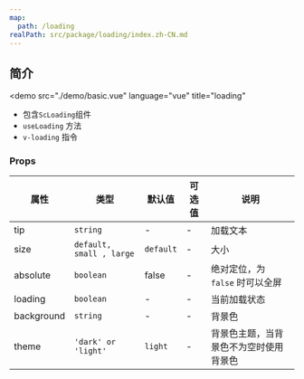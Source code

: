 ```yaml
---
map:
  path: /loading
realPath: src/package/loading/index.zh-CN.md
---
```


## 简介

<demo src="./demo/basic.vue"
  language="vue"
  title="loading"
  >
</demo>

- 包含`ScLoading`组件
- `useLoading` 方法
- `v-loading` 指令

### Props

| 属性 | 类型 | 默认值 | 可选值 | 说明 |
| --- | --- | --- | --- | --- |
| tip | `string` | - | - | 加载文本 |
| size | `default, small , large` | `default` | - | 大小 |
| absolute | `boolean` | false | - | 绝对定位，为 `false` 时可以全屏 |
| loading | `boolean` | - | - | 当前加载状态 |
| background | `string` | - | - | 背景色 |
| theme | `'dark' or 'light'` | `light` | - | 背景色主题，当背景色不为空时使用背景色 |
